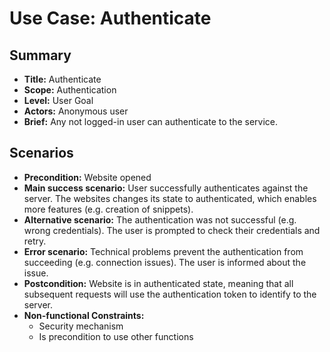 # Use Case: Authenticate

## Summary

- **Title:** Authenticate
- **Scope:** Authentication
- **Level:** User Goal
- **Actors:** Anonymous user
- **Brief:** Any not logged-in user can authenticate to the service.

## Scenarios

- **Precondition:** Website opened
- **Main success scenario:** User successfully authenticates against the server. The websites changes its state to authenticated, which enables more features (e.g. creation of snippets).
- **Alternative scenario:** The authentication was not successful (e.g. wrong credentials). The user is prompted to check their credentials and retry.
- **Error scenario:** Technical problems prevent the authentication from succeeding (e.g. connection issues). The user is informed about the issue.
- **Postcondition:** Website is in authenticated state, meaning that all subsequent requests will use the authentication token to identify to the server.
- **Non-functional Constraints:**
  - Security mechanism
  - Is precondition to use other functions
